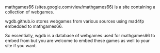 mathgames66 (sites.google.com/view/mathgames66) is a site containing a collection of webgames.

wgdb.github.io stores webgames from various sources using mad4fp embedded to mathgames66.

So essentially, wgdb is a database of webgames used for mathgames66 to embed from but you are welcome to embed these games as well to your site if you want.
